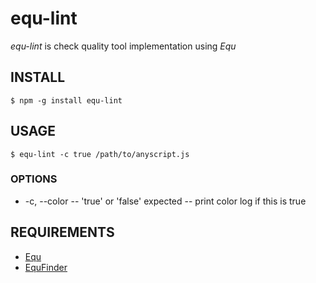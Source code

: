 # equ-lint

 *equ-lint* is check quality tool implementation using *Equ*

## INSTALL

    $ npm -g install equ-lint


## USAGE

    $ equ-lint -c true /path/to/anyscript.js

### OPTIONS

- -c, --color
-- 'true' or 'false' expected
-- print color log if this is true


## REQUIREMENTS

* [Equ][equ]
* [EquFinder][equ-finder]


[equ]: https://npmjs.org/package/equ "Equ"
[equ-finder]: https://npmjs.org/package/equ-finder "EquFinder"
